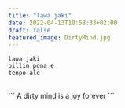 ```yaml
---
title: "lawa jaki"
date: 2022-04-13T10:58:33+02:00
draft: false
featured_image: DirtyMind.jpg
---
```


```
lawa jaki
pillin pona e
tenpo ale
```
<br>
```
A dirty mind
is a joy
forever
```
